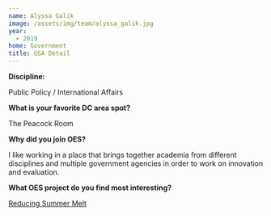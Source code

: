 ```yaml
---
name: Alyssa Galik
image: /assets/img/team/alyssa_galik.jpg
year:
  - 2019
home: Government
title: GSA Detail
---
```

**Discipline:**

Public Policy / International Affairs

**What is your favorite DC area spot?**

The Peacock Room

**Why did you join OES?**

I like working in a place that brings together academia from different disciplines and multiple government agencies in order to work on innovation and evaluation.

**What OES project do you find most interesting?**

<a href="https://oes.gsa.gov/projects/reducing-summer-melt/">Reducing Summer Melt</a>
